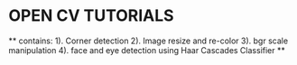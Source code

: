 # OPEN CV TUTORIALS
** contains:
1). Corner detection
2). Image resize and re-color
3). bgr scale manipulation
4). face and eye detection using Haar Cascades Classifier **
